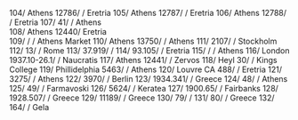 104/ Athens 12786/ / Eretria 
105/ Athens 12787/ / Eretria 
106/ Athens 12788/ / Eretria 
107/ 41/ / Athens  
108/ Athens 12440/ Eretria  
109/ / / Athens Market 
110/ Athens 13750/ / Athens 
111/ 2107/ / Stockholm 
112/ 13/ / Rome 
113/ 37.919/ / 
114/ 93.105/ / Eretria 
115/ / / Athens 
116/ London 1937.10-26.1/ / Naucratis 
117/ Athens 12441/ / Zervos
118/ Heyl 30/ / Kings College
119/ Phillidelphia 5463/ / Athens
120/ Louvre CA 488/ / Eretria 
121/ 3275/ / Athens 
122/ 3970/ / Berlin
123/ 1934.341/ / Greece
124/ 48/ / Athens
125/ 49/ / Farmavoski
126/ 5624/ / Keratea
127/ 1900.65/ / Fairbanks
128/ 1928.507/ / Greece
129/ 11189/ / Greece
130/ 79/ / 
131/ 80/ / Greece
132/ 164/ / Gela 
